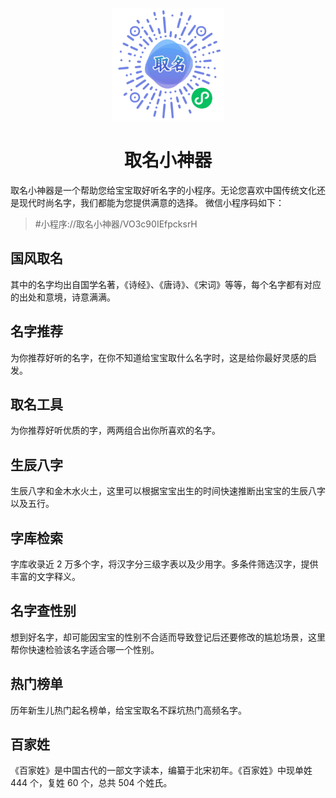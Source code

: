 <p align="center">
  <a href="https://vitejs.dev" target="_blank" rel="noopener noreferrer">
    <img width="180" src="./public/wechat-code.png" alt="wechat-code">
  </a>
  <h1 align="center">取名小神器</h1>
</p>

取名小神器是一个帮助您给宝宝取好听名字的小程序。无论您喜欢中国传统文化还是现代时尚名字，我们都能为您提供满意的选择。 微信小程序码如下：

> #小程序://取名小神器/VO3c90IEfpcksrH

## 国风取名

其中的名字均出自国学名著，《诗经》、《唐诗》、《宋词》等等，每个名字都有对应的出处和意境，诗意满满。

## 名字推荐

为你推荐好听的名字，在你不知道给宝宝取什么名字时，这是给你最好灵感的启发。

## 取名工具

为你推荐好听优质的字，两两组合出你所喜欢的名字。

## 生辰八字

生辰八字和金木水火土，这里可以根据宝宝出生的时间快速推断出宝宝的生辰八字以及五行。

## 字库检索

字库收录近 2 万多个字，将汉字分三级字表以及少用字。多条件筛选汉字，提供丰富的文字释义。

## 名字查性别

想到好名字，却可能因宝宝的性别不合适而导致登记后还要修改的尴尬场景，这里帮你快速检验该名字适合哪一个性别。

## 热门榜单

历年新生儿热门起名榜单，给宝宝取名不踩坑热门高频名字。

## 百家姓

《百家姓》是中国古代的一部文字读本，编纂于北宋初年。《百家姓》中现单姓 444 个，复姓 60 个，总共 504 个姓氏。
